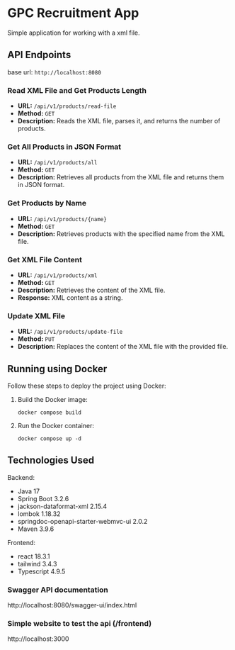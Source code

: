 # GPC Recruitment App

Simple application for working with a xml file.

## API Endpoints

base url: `http://localhost:8080`

### Read XML File and Get Products Length

- **URL:** `/api/v1/products/read-file`
- **Method:** `GET`
- **Description:** Reads the XML file, parses it, and returns the number of products.

### Get All Products in JSON Format

- **URL:** `/api/v1/products/all`
- **Method:** `GET`
- **Description:** Retrieves all products from the XML file and returns them in JSON format.

### Get Products by Name

- **URL:** `/api/v1/products/{name}`
- **Method:** `GET`
- **Description:** Retrieves products with the specified name from the XML file.

### Get XML File Content

- **URL:** `/api/v1/products/xml`
- **Method:** `GET`
- **Description:** Retrieves the content of the XML file.
- **Response:** XML content as a string.

### Update XML File

- **URL:** `/api/v1/products/update-file`
- **Method:** `PUT`
- **Description:** Replaces the content of the XML file with the provided file.


## Running using Docker
 
Follow these steps to deploy the project using Docker:

1. Build the Docker image:
    ```
    docker compose build
    ```
2. Run the Docker container:
    ```
    docker compose up -d
    ```

## Technologies Used

Backend:
- Java 17
- Spring Boot 3.2.6
- jackson-dataformat-xml 2.15.4
- lombok 1.18.32
- springdoc-openapi-starter-webmvc-ui 2.0.2
- Maven 3.9.6

Frontend:
- react 18.3.1
- tailwind 3.4.3
- Typescript 4.9.5

### Swagger API documentation 

http://localhost:8080/swagger-ui/index.html

### Simple website to test the api (/frontend)

http://localhost:3000

